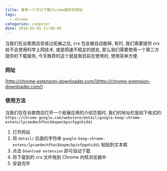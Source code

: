 ```yaml
---
title: 推荐一个可以下载Chrome插件的网站
tags:
  - chrome
categories: computer
date: 2016-05-01 11:00:49
---
```


当我们在谷歌商店安装过拓展之后, crx 包会被自动删掉,
有时, 我们需要提供 crx 给不会使用科学上网技术, 或是网速不稳定的朋友,
那么我们需要使用一个第三方提供的下载服务,
今天推荐的这个就是我目前在使用的, 使用简单方便.

### 网址

[http://chrome-extension-downloader.com/](http://chrome-extension-downloader.com/)

### 使用方法

当我们在在谷歌商店打开一个拓展应用的介绍页面时, 我们的地址栏是如下格式的:
`https://chrome.google.com/webstore/detail/google-keep-chrome-extens/lpcaedmchfhocbbapmcbpinfpgnhiddi`

1. 打开网站
2. 将 `detail/` 后面的字符串 `google-keep-chrome-extens/lpcaedmchfhocbbapmcbpinfpgnhiddi` 粘贴到文本框
3. 点击 `Download extension` 即可自动下载
4. 将下载到的 crx 文件拖到 Chrome 内核浏览器中
5. 安装完毕
